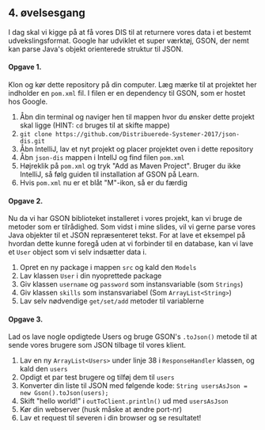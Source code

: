 ## 4. øvelsesgang

I dag skal vi kigge på at få vores DIS til at returnere vores data i et bestemt udvekslingsformat. Google har udviklet et super
værktøj, GSON, der nemt kan parse Java's objekt orienterede struktur til JSON.

#### Opgave 1.
Klon og kør dette repository på din computer. Læg mærke til at projektet her indholder en `pom.xml` fil. I filen er en dependency til GSON, som er hostet hos Google. 

1. Åbn din terminal og naviger hen til mappen hvor du ønsker dette projekt skal ligge (HINT: `cd` bruges til at skifte mappe)
2. `git clone https://github.com/Distribuerede-Systemer-2017/json-dis.git`
3. Åbn IntelliJ, lav et nyt projekt og placer projektet oven i dette repository
4. Åbn `json-dis` mappen i IntellJ og find filen `pom.xml`
5. Højreklik på `pom.xml` og tryk "Add as Maven Project". Bruger du ikke IntelliJ, så følg guiden til installation af GSON på  Learn.
6. Hvis `pom.xml` nu er et blåt "M"-ikon, så er du færdig

#### Opgave 2.
Nu da vi har GSON biblioteket installeret i vores projekt, kan vi bruge de metoder som er tilrådighed. Som vidst i mine slides, vil vi gerne parse vores Java objekter til et JSON repræsenteret tekst. For at lave et eksempel på hvordan dette kunne foregå uden at vi forbinder til en database, kan vi lave et `User` object som vi selv indsætter data i.

1. Opret en ny package i mappen `src` og kald den `Models`
2. Lav klassen `User` i din nyoprettede package 
3. Giv klassen `username` og `password` som instansvariable (som `Strings`)
4. Giv klassen `skills` som instansvariabel (Som `ArrayList<String>`)
5. Lav selv nødvendige `get/set/add` metoder til variablerne

#### Opgave 3.
Lad os lave nogle opdigtede Users og bruge GSON's `.toJson()` metode til at sende vores brugere som JSON tilbage til vores klient.

1. Lav en ny `ArrayList<Users>` under linje 38 i `ResponseHandler` klassen, og kald den `users`
2. Opdigt et par test brugere og tilføj dem til `users`
3. Konverter din liste til JSON med følgende kode: `String usersAsJson = new Gson().toJson(users);`
4. Skift "hello world!" i `outToClient.println()` ud med `usersAsJson`
5. Kør din webserver (husk måske at ændre port-nr)
6. Lav et request til severen i din browser og se resultatet!
